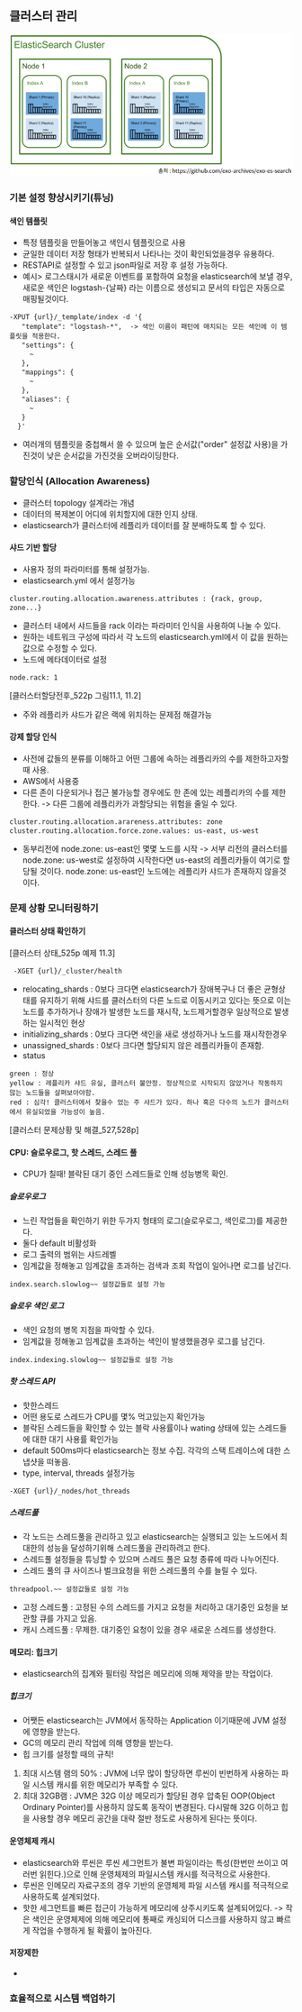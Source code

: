 ## 클러스터 관리
![데이터_구조](../img/데이터구조/데이터구조_0.PNG)

### 기본 설정 향상시키기(튜닝)
#### 색인 템플릿
 - 특정 템플릿을 만들어놓고 색인시 템플릿으로 사용
 - 균일한 데이터 저장 형태가 반복되서 나타나는 것이 확인되었을경우 유용하다.
 - RESTAPI로 설정할 수 있고 json파일로 저장 후 설정 가능하다.
 - 예시> 로그스태시가 새로운 이벤트를 포함하여 요청을 elasticsearch에 보낼 경우, 새로운 색인은 logstash-{날짜} 라는 이름으로 생성되고 문서의 타입은 자동으로 매핑될것이다.
 ~~~
 -XPUT {url}/_template/index -d '{
    "template": "logstash-*",  -> 색인 이름이 패턴에 매치되는 모든 색인에 이 템플릿을 적용한다.
    "settings": {
      ~
    },
    "mappings": {
      ~
    },
    "aliases": {
      ~
    }
   }'
 ~~~
 - 여러개의 템플릿을 중첩해서 쓸 수 있으며 높은 순서값("order" 설정값 사용)을 가진것이 낮은 순서값을 가진것을 오버라이딩한다.

### 할당인식 (Allocation Awareness)
 - 클러스터 topology 설계라는 개념
 - 데이터의 복제본이 어디에 위치할지에 대한 인지 상태.
 - elasticsearch가 클러스터에 레플리카 데이터를 잘 분배하도록 할 수 있다.
#### 샤드 기반 할당
 - 사용자 정의 파라미터를 통해 설정가능.
 - elasticsearch.yml 에서 설정가능
 ~~~
 cluster.routing.allocation.awareness.attributes : {rack, group, zone...}
 ~~~
 - 클러스터 내에서 샤드들을 rack 이라는 파라미터 인식을 사용하여 나눌 수 있다.
 - 원하는 네트워크 구성에 따라서 각 노드의 elasticsearch.yml에서 이 값을 원하는 값으로 수정할 수 있다.
 - 노드에 메타데이터로 설정
 ~~~
 node.rack: 1
 ~~~
 [클러스터할당전후_522p 그림11.1, 11.2]
 - 주와 레플리카 샤드가 같은 랙에 위치하는 문제점 해결가능

#### 강제 할당 인식
 - 사전에 값들의 분류를 이해하고 어떤 그룹에 속하는 레플리카의 수를 제한하고자할때 사용.
 - AWS에서 사용중
 - 다른 존이 다운되거나 접근 불가능할 경우에도 한 존에 있는 레플리카의 수를 제한한다. -> 다른 그룹에 레플리카가 과할당되는 위험을 줄일 수 있다.
 ~~~
 cluster.routing.allocation.arareness.attributes: zone
 cluster.routing.allocation.force.zone.values: us-east, us-west
 ~~~
 - 동부리전에 node.zone: us-east인 몇몇 노드를 시작 -> 서부 리전의 클러스터를 node.zone: us-west로 설정하여 시작한다면 us-east의 레플리카들이 여기로 할당될 것이다. node.zone: us-east인 노드에는 레플리카 샤드가 존재하지 않을것이다.

### 문제 상황 모니터링하기
#### 클러스터 상태 확인하기
[클러스터 상태_525p 예제 11.3]
~~~
 -XGET {url}/_cluster/health
~~~
 - relocating_shards : 0보다 크다면 elasticsearch가 장애복구나 더 좋은 균형상태를 유지하기 위해 샤드를 클러스터의 다른 노드로 이동시키고 있다는 뜻으로 이는 노드를 추가하거나 장애가 발생한 노드를 재시작, 노드제거할경우 일상적으로 발생하는 일시적인 현상
 - initializing_shards : 0보다 크다면 색인을 새로 생성하거나 노드를 재시작한경우
 - unassigned_shards : 0보다 크다면 할당되지 않은 레플리카들이 존재함.
 - status
 ~~~
 green : 정상
 yellow : 레플리카 샤드 유실, 클러스터 불안정. 정상적으로 시작되지 않았거나 작동하지 않는 노드들을 살펴보아야함.
 red : 심각! 클러스터에서 찾을수 었는 주 샤드가 있다. 하나 혹은 다수의 노드가 클러스터에서 유실되었을 가능성이 높음.
 ~~~
 [클러스터 문제상황 및 해결_527,528p]

#### CPU: 슬로우로그, 핫 스레드, 스레드 풀
 - CPU가 칠때! 블락된 대기 중인 스레드들로 인해 성능병목 확인.
##### 슬로우로그
 - 느린 작업들을 확인하기 위한 두가지 형태의 로그(슬로우로그, 색인로그)를 제공한다.
 - 둘다 default 비활성화
 - 로그 출력의 범위는 샤드레벨
 - 임계값을 정해놓고 임계값을 초과하는 검색과 조회 작업이 일어나면 로그를 남긴다.
~~~
index.search.slowlog~~ 설정값들로 설정 가능
~~~
##### 슬로우 색인 로그
 - 색인 요청의 병목 지점을 파악할 수 있다.
 - 임계값을 정해놓고 임계값을 초과하는 색인이 발생했을경우 로그를 남긴다.
 ~~~
 index.indexing.slowlog~~ 설정값들로 설정 가능
 ~~~
##### 핫 스레드 API
 - 핫한스레드
 - 어떤 용도로 스레드가 CPU를 몇% 먹고있는지 확인가능
 - 블락된 스레드들을 확인할 수 있는 블락 사용률이나 wating 상태에 있는 스레드들에 대한 대기 사용률 확인가능
 - default 500ms마다 elasticsearch는 정보 수집. 각각의 스택 트레이스에 대한 스냅샷을 떠놓음.
 - type, interval, threads 설정가능
 ~~~
 -XGET {url}/_nodes/hot_threads
 ~~~

##### 스레드풀
 - 각 노드는 스레드풀을 관리하고 있고 elasticsearch는 실행되고 있는 노드에서 최대한의 성능을 달성하기위해 스레드풀을 관리하려고 한다.
 - 스레드풀 설정들을 튜닝할 수 있으며 스레드 풀은 요청 종류에 따라 나누어진다.
 - 스레드 풀의 큐 사이즈나 벌크요청을 위한 스레드풀의 수를 늘릴 수 있다.
 ~~~
 threadpool.~~ 설정값들로 설정 가능
 ~~~
 - 고정 스레드풀 : 고정된 수의 스레드를 가지고 요청을 처리하고 대기중인 요청을 보관할 큐를 가지고 있음.
 - 캐시 스레드풀 : 무제한. 대기중인 요청이 있을 경우 새로운 스레드를 생성한다.

#### 메모리: 힙크기
 - elasticsearch의 집계와 필터링 작업은 메모리에 의해 제약을 받는 작업이다.
##### 힙크기
 - 어쨋든 elasticsearch는 JVM에서 동작하는 Application 이기때문에 JVM 설정에 영향을 받는다.
 - GC의 메모리 관리 작업에 의해 영향을 받는다.
 - 힙 크기를 설정할 때의 규칙!
  1. 최대 시스템 램의 50% : JVM에 너무 많이 할당하면 루씬이 빈번하게 사용하는 파일 시스템 캐시를 위한 메모리가 부족할 수 있다.
  2. 최대 32GB램 : JVM은 32G 이상 메모리가 할당된 경우 압축된 OOP(Object Ordinary Pointer)를 사용하지 않도록 동작이 변경된다. 다시말해 32G 이하고 힙을 사용할 경우 메모리 공간을 대략 절반 정도로 사용하게 된다는 뜻이다.   

#### 운영체제 캐시
 - elasticsearch와 루씬은 루씬 세그먼트가 불변 파일이라는 특성(한번만 쓰이고 여러번 읽힌다.)으로 인해 운영체제의 파일시스템 캐시를 적극적으로 사용한다.
 - 루씬은 인메모리 자료구조의 경우 기반의 운영체제 파일 시스템 캐시를 적극적으로 사용하도록 설계되었다.
 - 핫한 세그먼트를 빠른 접근이 가능하게 메모리에 상주시키도록 설계되어있다. -> 작은 색인은 운영체제에 의해 메모리에 통째로 캐싱되어 디스크를 사용하지 않고 빠르게 작업을 수행하게 될 확률이 높아진다.

#### 저장제한
 -


### 효율적으로 시스템 백업하기
